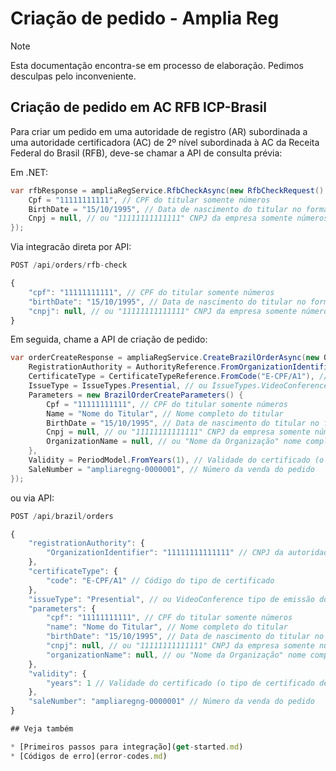 ﻿# Criação de pedido - Amplia Reg

> [!NOTE]
> Esta documentação encontra-se em processo de elaboração. Pedimos desculpas pelo inconveniente.

## Criação de pedido em AC RFB ICP-Brasil

Para criar um pedido em uma autoridade de registro (AR) subordinada a uma autoridade certificadora (AC) de 2º nível subordinada à AC da Receita Federal do Brasil (RFB),
deve-se chamar a API de consulta prévia:

Em .NET:

```cs
var rfbResponse = ampliaRegService.RfbCheckAsync(new RfbCheckRequest() {
	Cpf = "11111111111", // CPF do titular somente números
	BirthDate = "15/10/1995", // Data de nascimento do titular no formato YYYY/MM/DD
	Cnpj = null, // ou "11111111111111" CNPJ da empresa somente números
});
```

Via integracão direta por API:

```js
POST /api/orders/rfb-check

{
	"cpf": "11111111111", // CPF do titular somente números
	"birthDate": "15/10/1995", // Data de nascimento do titular no formato YYYY/MM/DD
	"cnpj": null, // ou "11111111111111" CNPJ da empresa somente números
}
```

Em seguida, chame a API de criação de pedido:

```cs
var orderCreateResponse = ampliaRegService.CreateBrazilOrderAsync(new OrderCreateRequest<BrazilOrderCreateParameters>() {
	RegistrationAuthority = AuthorityReference.FromOrganizationIdentifier("11111111111111"), // CNPJ da autoridade de registro
	CertificateType = CertificateTypeReference.FromCode("E-CPF/A1"), // Código do tipo de certificado
	IssueType = IssueTypes.Presential, // ou IssueTypes.VideoConference tipo de emissão do certificado
	Parameters = new BrazilOrderCreateParameters() {
		Cpf = "11111111111", // CPF do titular somente números
		Name = "Nome do Titular", // Nome completo do titular
		BirthDate = "15/10/1995", // Data de nascimento do titular no formato YYYY/MM/DD
		Cnpj = null, // ou "11111111111111" CNPJ da empresa somente números
		OrganizationName = null, // ou "Nome da Organização" nome completo da organização
	},
	Validity = PeriodModel.FromYears(1), // Validade do certificado (o tipo de certificado deve permitir essa validade)
	SaleNumber = "ampliaregng-0000001", // Número da venda do pedido
});
```

ou via API:

```js
POST /api/brazil/orders

{
	"registrationAuthority": {
		"OrganizationIdentifier": "11111111111111" // CNPJ da autoridade de registro
	},
	"certificateType": {
		"code": "E-CPF/A1" // Código do tipo de certificado
	},
	"issueType": "Presential", // ou VideoConference tipo de emissão do certificado
	"parameters": {
		"cpf": "11111111111", // CPF do titular somente números
		"name": "Nome do Titular", // Nome completo do titular
		"birthDate": "15/10/1995", // Data de nascimento do titular no formato YYYY/MM/DD
		"cnpj": null, // ou "11111111111111" CNPJ da empresa somente números
		"organizationName": null, // ou "Nome da Organização" nome completo da organização
	},
	"validity": {
		"years": 1 // Validade do certificado (o tipo de certificado deve permitir essa validade)
	},
	"saleNumber": "ampliaregng-0000001" // Número da venda do pedido
}

## Veja também

* [Primeiros passos para integração](get-started.md)
* [Códigos de erro](error-codes.md)
